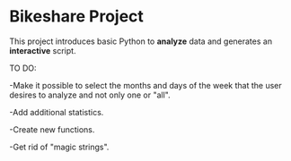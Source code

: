 # Bikeshare Project

This project introduces basic Python to **analyze** data and generates an **interactive** script.

TO DO:

  -Make it possible to select the months and days of the week that the user desires to analyze and not only one or "all".
  
  -Add additional statistics.
  
  -Create new functions.
  
  -Get rid of "magic strings".
